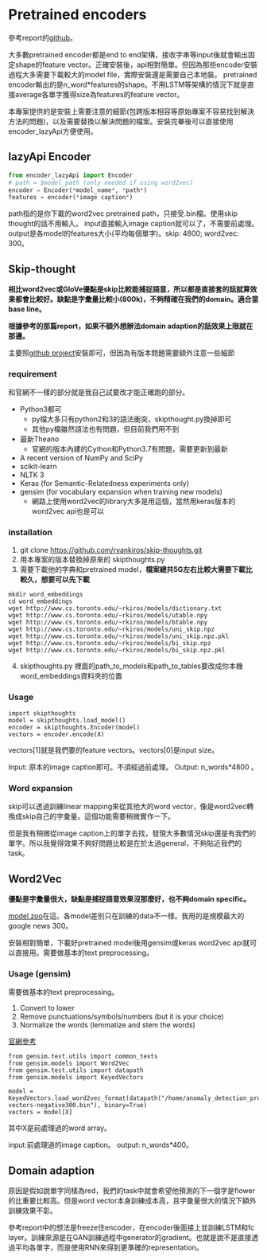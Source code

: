 # Pretrained encoders
參考report的[github](https://github.com/samirsen/image-generator)。

大多數pretrained encoder都是end to end架構，接收字串等input後就會輸出固定shape的feature vector。正確安裝後，api相對簡單。但因為那些encoder安裝過程大多需要下載較大的model file，實際安裝還是需要自己本地裝。
pretrained encoder輸出的是n_word\*features的shape。不用LSTM等架構的情況下就是直接average各單字獲得size為features的feature vector。

本專案提供的是安裝上需要注意的細節(包跨版本相容等原始專案不容易找到解決方法的問題)，以及需要替換以解決問題的檔案。安裝完畢後可以直接使用encoder_lazyApi方便使用。

## lazyApi Encoder
```python
from encoder_lazyApi import Encoder
# path = $model_path (only needed if using word2vec)
encoder = Encoder(*model_name*, *path*)
features = encoder(*image caption*)
```
path指的是你下載的word2vec pretrained path，只接受.bin檔。使用skip thought的話不用輸入。
input直接輸入image caption就可以了，不需要前處理。
output是各model的features大小(平均每個單字)。skip: 4800; word2vec: 300。

## Skip-thought 

**相比word2vec或GloVe優點是skip比較能捕捉語意，所以都是直接套的話就算效果都會比較好。缺點是字彙量比較小(800k)，不夠精確在我們的domain。適合當base line。**

**根據參考的那篇report，如果不額外想辦法domain adaption的話效果上限就在那邊。**

主要照[github project](https://github.com/ryankiros/skip-thoughts)安裝即可，但因為有版本問題需要額外注意一些細節

### requirement

和官網不一樣的部分就是我自己試要改才能正確跑的部分。

* Python3都可
    * py檔大多只有python2和3的語法衝突，skipthought.py換掉即可
    * 其他py檔雖然語法也有問題，但目前我們用不到
* 最新Theano
    * 官網的版本內建的Cython和Python3.7有問題，需要更新到最新
* A recent version of NumPy and SciPy
* scikit-learn
* NLTK 3
* Keras (for Semantic-Relatedness experiments only)
* gensim (for vocabulary expansion when training new models)
    * 網路上使用word2vec的library大多是用這個，當然用keras版本的word2vec api也是可以

### installation

1. git clone https://github.com/ryankiros/skip-thoughts.git
2. 用本專案的版本替換掉原來的 skipthoughts.py
3. 需要下載他的字典和pretrained model，**檔案總共5G左右比較大需要下載比較久，想要可以先下載**

```shell=
mkdir word_embeddings
cd word_embeddings
wget http://www.cs.toronto.edu/~rkiros/models/dictionary.txt
wget http://www.cs.toronto.edu/~rkiros/models/utable.npy
wget http://www.cs.toronto.edu/~rkiros/models/btable.npy
wget http://www.cs.toronto.edu/~rkiros/models/uni_skip.npz
wget http://www.cs.toronto.edu/~rkiros/models/uni_skip.npz.pkl
wget http://www.cs.toronto.edu/~rkiros/models/bi_skip.npz
wget http://www.cs.toronto.edu/~rkiros/models/bi_skip.npz.pkl
```
4. skipthoughts.py 裡面的path_to_models和path_to_tables要改成你本機word_embeddings資料夾的位置
### Usage

```python=
import skipthoughts
model = skipthoughts.load_model()
encoder = skipthoughts.Encoder(model)
vectors = encoder.encode(X)
```
vectors[1]就是我們要的feature vectors。vectors[0]是input size。

Input: 原本的image caption即可。不須經過前處理。
Output: n_words\*4800 。

### Word expansion

skip可以透過訓練linear mapping來從其他大的word vector，像是word2vec轉換成skip自己的字彙量。這個功能需要稍微實作一下。

但是我有稍微從image caption上的單字去找，發現大多數情況skip還是有我們的單字。所以我覺得效果不夠好問題比較是在於太過general，不夠貼近我們的task。

## Word2Vec

**優點是字彙量很大，缺點是捕捉語意效果沒那麼好，也不夠domain specific。**

[model zoo](https://github.com/3Top/word2vec-api#where-to-get-a-pretrained-models)在這。各model差別只在訓練的data不一樣。我用的是規模最大的google news 300。

安裝相對簡單，下載好pretrained model後用gensim或keras word2vec api就可以直接用。需要做基本的text preprocessing。

### Usage (gensim)

需要做基本的text preprocessing。
1) Convert to lower 
2) Remove punctuations/symbols/numbers (but it is your choice) 
3) Normalize the words (lemmatize and stem the words)


[官網參考](https://radimrehurek.com/gensim/models/word2vec.html)

```python=
from gensim.test.utils import common_texts
from gensim.models import Word2Vec
from gensim.test.utils import datapath
from gensim.models import KeyedVectors

model = KeyedVectors.load_word2vec_format(datapath("/home/anomaly_detection_project_2020/weight_lifting_trainer/dl/comp3/GoogleNews-vectors-negative300.bin"), binary=True)
vectors = model[X]
```
其中X是前處理過的word array。

input:前處理過的image caption。
output: n_words\*400。

## Domain adaption

原因是假如說單字同樣為red，我們的task中就會希望他預測的下一個字是flower的比重要比較高。但是word vector本身訓練成本高，且字彙量很大的情況下額外訓練效果不彰。

參考report中的想法是freeze住encoder，在encoder後面接上並訓練LSTM和fc layer。訓練來源是在GAN訓練過程中generator的gradient。也就是說不是直接透過平均各單字，而是使用RNN來得到更準確的representation。